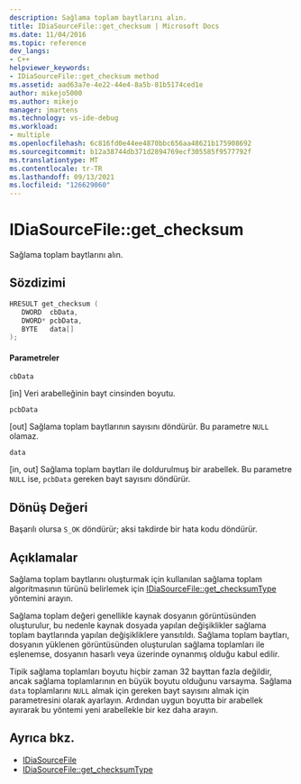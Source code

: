 ```yaml
---
description: Sağlama toplam baytlarını alın.
title: IDiaSourceFile::get_checksum | Microsoft Docs
ms.date: 11/04/2016
ms.topic: reference
dev_langs:
- C++
helpviewer_keywords:
- IDiaSourceFile::get_checksum method
ms.assetid: aad63a7e-4e22-44e4-8a5b-81b5174ced1e
author: mikejo5000
ms.author: mikejo
manager: jmartens
ms.technology: vs-ide-debug
ms.workload:
- multiple
ms.openlocfilehash: 6c816fd0e44ee4870bbc656aa48621b175908692
ms.sourcegitcommit: b12a38744db371d2894769ecf305585f9577792f
ms.translationtype: MT
ms.contentlocale: tr-TR
ms.lasthandoff: 09/13/2021
ms.locfileid: "126629060"
---
```

# <a name="idiasourcefileget_checksum"></a>IDiaSourceFile::get_checksum
Sağlama toplam baytlarını alın.

## <a name="syntax"></a>Sözdizimi

```C++
HRESULT get_checksum ( 
   DWORD  cbData,
   DWORD* pcbData,
   BYTE   data[]
);
```

#### <a name="parameters"></a>Parametreler
 `cbData`

[in] Veri arabelleğinin bayt cinsinden boyutu.

 `pcbData`

[out] Sağlama toplam baytlarının sayısını döndürür. Bu parametre `NULL` olamaz.

 `data`

[in, out] Sağlama toplam baytları ile doldurulmuş bir arabellek. Bu parametre `NULL` ise, `pcbData` gereken bayt sayısını döndürür.

## <a name="return-value"></a>Dönüş Değeri
 Başarılı olursa `S_OK` döndürür; aksi takdirde bir hata kodu döndürür.

## <a name="remarks"></a>Açıklamalar
 Sağlama toplam baytlarını oluşturmak için kullanılan sağlama toplam algoritmasının türünü belirlemek için [IDiaSourceFile::get_checksumType](../../debugger/debug-interface-access/idiasourcefile-get-checksumtype.md) yöntemini arayın.

 Sağlama toplam değeri genellikle kaynak dosyanın görüntüsünden oluşturulur, bu nedenle kaynak dosyada yapılan değişiklikler sağlama toplam baytlarında yapılan değişikliklere yansıtıldı. Sağlama toplam baytları, dosyanın yüklenen görüntüsünden oluşturulan sağlama toplamları ile eşlenemse, dosyanın hasarlı veya üzerinde oynanmış olduğu kabul edilir.

 Tipik sağlama toplamları boyutu hiçbir zaman 32 bayttan fazla değildir, ancak sağlama toplamlarının en büyük boyutu olduğunu varsayma. Sağlama `data` toplamlarını `NULL` almak için gereken bayt sayısını almak için parametresini olarak ayarlayın. Ardından uygun boyutta bir arabellek ayırarak bu yöntemi yeni arabellekle bir kez daha arayın.

## <a name="see-also"></a>Ayrıca bkz.
- [IDiaSourceFile](../../debugger/debug-interface-access/idiasourcefile.md)
- [IDiaSourceFile::get_checksumType](../../debugger/debug-interface-access/idiasourcefile-get-checksumtype.md)

